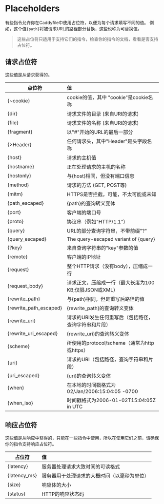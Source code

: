 # Placeholders 
有些指令允许你在Caddyfile中使用占位符，以便为每个请求填写不同的值。 例如，这个值`{path}`将被请求URL的路径部分替换，这些也称为可替换值。

> 这些占位符只适用于支持它们的指令，检查你的指令的文档，看看是否支持占位符。

## 请求占位符
这些值是从请求获得的。


| 点位符   		| 值         |
| ------------- |:-------------|
| {~cookie}		| cookie的值，其中 "cookie"是cookie名称 |
| {dir}			| 请求文件的目录 (来自URI的请求)      |
| {file}		| 请求文件的名称 (来自URI的请求)      |
| {fragment}	| 以"#"开始的URL的最后一部分    |
| {>Header}		| 任何请求头，其中"Header"是头字段名称      |
| {host}		| 请求的主机值      |
| {hostname}	| 正在处理请求的主机的名称      |
| {hostonly}	| 与{host}相同，但没有端口信息      |
| {method}		| 请求的方法 (GET, POST等)      |
| {mitm}		| HTTPS是否拦截，可能，不太可能或未知      |
| {path_escaped}| {path}的查询转义变体      |
| {port}		| 客户端的端口号      |
| {proto}		| 协议串（例如"HTTP/1.1"）      |
| {query}		| URL的部分查询字符串，不带前缀"?"     |
| {query_escaped}| The query-escaped variant of {query}      |
| {?key}		| 来自查询字符串的"key"参数的值     |
| {remote}		| 客户端的IP地址      |
| {request}		| 整个HTTP请求（没有body），压缩成一行      |
| {request_body}| 请求正文，压缩成一行（最大长度为100 KB;仅限JSON或XML）      |
| {rewrite_path}| 与{path}相同，但是重写后路径的值      |
| {rewrite_path_escaped}		| {rewrite_path}的查询转义变体      |
| {rewrite_uri}	| 请求的URI发生任何重写后（包括路径，查询字符串和片段）    |
| {rewrite_uri_escaped}| {rewrite_uri}的查询转义变体      |
| {scheme}		| 所使用的protocol/scheme（通常为http或https）      |
| {uri}			| 请求的URI（包括路径，查询字符串和片段）      |
| {uri_escaped}	| {uri}的查询转义变体      |
| {when}		| 在本地的时间戳格式为02/Jan/2006:15:04:05 -0700      |
| {when_iso}	| 时间戳格式为2006-01-02T15:04:05Z in UTC     |


## 响应占位符
这些值是从响应中获得的，只能在一些指令中使用，所以在使用它们之前，请确保你的指令支持响应占位符。

| 占位符		|		值		|
| ------------- |:-------------|
| {latency}		| 服务器处理请求大致时间的可读格式     |
| {latency_ms}		| 服务器用于处理请求的大概时间（以毫秒为单位）     |
| {size}		| 响应体的大小      |
| {status}		| HTTP的响应状态码      |

